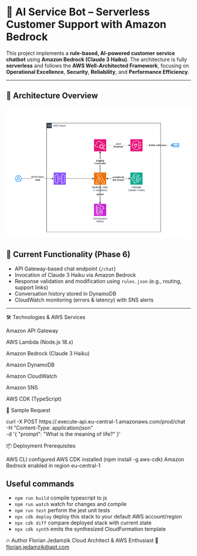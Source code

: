 # 🤖 AI Service Bot – Serverless Customer Support with Amazon Bedrock

This project implements a **rule-based, AI-powered customer service chatbot** using **Amazon Bedrock (Claude 3 Haiku)**. The architecture is fully **serverless** and follows the **AWS Well-Architected Framework**, focusing on **Operational Excellence**, **Security**, **Reliability**, and **Performance Efficiency**.

---

## 🧠 Architecture Overview

<p align="center">
  <img src="docs/AIServiceBot.png" width="600" alt="Architecture Diagram">
</p>


## 🚀 Current Functionality (Phase 6)

- API Gateway-based chat endpoint (`/chat`)
- Invocation of Claude 3 Haiku via Amazon Bedrock
- Response validation and modification using `rules.json` (e.g., routing, support links)
- Conversation history stored in DynamoDB
- CloudWatch monitoring (errors & latency) with SNS alerts

---


🛠️ Technologies & AWS Services

Amazon API Gateway

AWS Lambda (Node.js 18.x)

Amazon Bedrock (Claude 3 Haiku)

Amazon DynamoDB

Amazon CloudWatch

Amazon SNS

AWS CDK (TypeScript)


🧪 Sample Request

curl -X POST https://<API-ID>.execute-api.eu-central-1.amazonaws.com/prod/chat \
  -H "Content-Type: application/json" \
  -d '{ "prompt": "What is the meaning of life?" }'



📦 Deployment
Prerequisites

AWS CLI configured
AWS CDK installed (npm install -g aws-cdk)
Amazon Bedrock enabled in region eu-central-1

## Useful commands

* `npm run build`   compile typescript to js
* `npm run watch`   watch for changes and compile
* `npm run test`    perform the jest unit tests
* `npx cdk deploy`  deploy this stack to your default AWS account/region
* `npx cdk diff`    compare deployed stack with current state
* `npx cdk synth`   emits the synthesized CloudFormation template


🔥 Author
Florian Jedamzik
Cloud Architect & AWS Enthusiast
📧 florian.jedamzik@apt.com